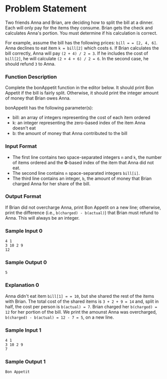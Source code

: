 # Problem Statement
Two friends Anna and Brian, are deciding how to split the bill at a dinner. Each will only pay for the items they consume. Brian gets the check and calculates Anna's portion. You must determine if his calculation is correct.

For example, assume the bill has the following prices: `bill = = [2, 4, 6]`. Anna declines to eat item `k = bill[2]` which costs `6`. If Brian calculates the bill correctly, Anna will pay `(2 + 4) / 2 = 3`. If he includes the cost of `bill[2]`, he will calculate `(2 + 4 + 6) / 2 = 6`. In the second case, he should refund `3` to Anna.

### Function Description

Complete the bonAppetit function in the editor below. It should print Bon Appetit if the bill is fairly split. Otherwise, it should print the integer amount of money that Brian owes Anna.

bonAppetit has the following parameter(s):

- bill: an array of integers representing the cost of each item ordered
- k: an integer representing the zero-based index of the item Anna doesn't eat
- b: the amount of money that Anna contributed to the bill

### Input Format

- The first line contains two space-separated integers `n` and `k`, the number of items ordered and the **0**-based index of the item that Anna did not eat.
- The second line contains `n` space-separated integers `bill[i]`.
- The third line contains an integer, `b`, the amount of money that Brian charged Anna for her share of the bill.

### Output Format

If Brian did not overcharge Anna, print Bon Appetit on a new line; otherwise, print the difference (i.e., `b(charged) - b(actual)`) that Brian must refund to Anna. This will always be an integer.

### Sample Input 0
```
4 1
3 10 2 9
12
```
### Sample Output 0
```
5
```
### Explanation 0
Anna didn't eat item `bill[1] = = 10`, but she shared the rest of the items with Brian. The total cost of the shared items is `3 + 2 + 9 = 14` and, split in half, the cost per person is `b(actual) = 7`. Brian charged her `b(charged) = 12` for her portion of the bill. We print the amounst Anna was overcharged, `b(charged) - b(actual) = 12 - 7 = 5`, on a new line.

### Sample Input 1
```
4 1
3 10 2 9
7
```
### Sample Output 1
```
Bon Appetit
```
